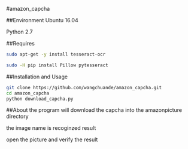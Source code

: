 #amazon_capcha

##Environment
Ubuntu 16.04

Python 2.7

##Requires
```bash
sudo apt-get -y install tesseract-ocr

sudo -H pip install Pillow pytesseract
```

##Installation and Usage
```bash
git clone https://github.com/wangchuande/amazon_capcha.git
cd amazon_capcha
python download_capcha.py
```

##About
the program will download the capcha into the amazonpicture directory

the image name is recoginzed result

open the picture and verify the result
